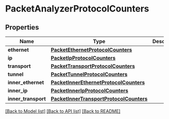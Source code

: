 # PacketAnalyzerProtocolCounters

## Properties
Name | Type | Description | Notes
------------ | ------------- | ------------- | -------------
**ethernet** | [**PacketEthernetProtocolCounters**](PacketEthernetProtocolCounters.md) |  | [optional] 
**ip** | [**PacketIpProtocolCounters**](PacketIpProtocolCounters.md) |  | [optional] 
**transport** | [**PacketTransportProtocolCounters**](PacketTransportProtocolCounters.md) |  | [optional] 
**tunnel** | [**PacketTunnelProtocolCounters**](PacketTunnelProtocolCounters.md) |  | [optional] 
**inner_ethernet** | [**PacketInnerEthernetProtocolCounters**](PacketInnerEthernetProtocolCounters.md) |  | [optional] 
**inner_ip** | [**PacketInnerIpProtocolCounters**](PacketInnerIpProtocolCounters.md) |  | [optional] 
**inner_transport** | [**PacketInnerTransportProtocolCounters**](PacketInnerTransportProtocolCounters.md) |  | [optional] 

[[Back to Model list]](../README.md#documentation-for-models) [[Back to API list]](../README.md#documentation-for-api-endpoints) [[Back to README]](../README.md)


